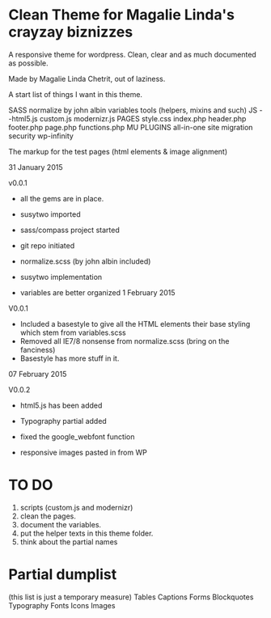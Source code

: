 # Clean Theme for Magalie Linda's crayzay biznizzes

A responsive theme for wordpress.
Clean, clear and as much documented as possible.

Made by Magalie Linda Chetrit, out of laziness.

A start list of things I want in this theme.

SASS
     normalize by john albin
     variables
     tools (helpers, mixins and such)
JS 
     --html5.js
     custom.js
     modernizr.js
PAGES
     style.css
     index.php
     header.php     
     footer.php
     page.php
     functions.php
MU PLUGINS
     all-in-one site migration
     security
     wp-infinity

The markup for the test pages (html elements & image alignment)


31 January 2015

v0.0.1
* all the gems are in place.
* susytwo imported
* sass/compass project started
* git repo initiated
* normalize.scss (by john albin included)

* susytwo implementation
* variables are better organized
1 February 2015

V0.0.1
* Included a basestyle to give all the HTML elements their base styling which stem from variables.scss
* Removed all IE7/8 nonsense from normalize.scss (bring on the fanciness)
* Basestyle has more stuff in it.


07 February 2015

V0.0.2
* html5.js has been added
* Typography partial added
* fixed the google_webfont function

* responsive images pasted in from WP


TO DO
=====
1. scripts (custom.js and modernizr)
2. clean the pages.
3. document the variables. 
4. put the helper texts in this theme folder.
5. think about the partial names

Partial dumplist
================
(this list is just a temporary measure)
Tables
Captions
Forms
Blockquotes
Typography
Fonts
Icons
Images
